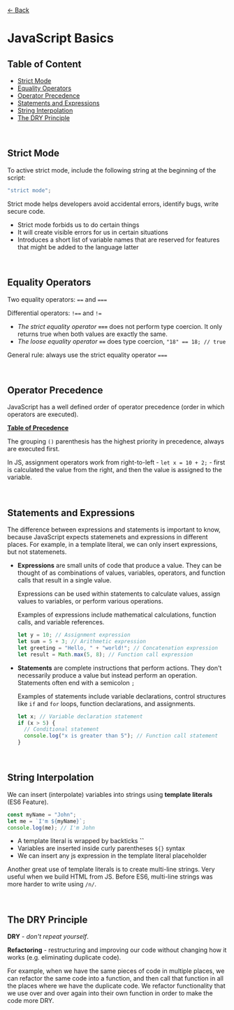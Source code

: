 [&larr; Back](./README.md)

# JavaScript Basics

## Table of Content

- [Strict Mode](#strict-mode)
- [Equality Operators](#equality-operators)
- [Operator Precedence](#operator-precedence)
- [Statements and Expressions](#statements-and-expressions)
- [String Interpolation](#string-interpolation)
- [The DRY Principle](#the-dry-principle)

<br>

## Strict Mode

To active strict mode, include the following string at the beginning of the script:

```js
"strict mode";
```

Strict mode helps developers avoid accidental errors, identify bugs, write secure code.

- Strict mode forbids us to do certain things
- It will create visible errors for us in certain situations
- Introduces a short list of variable names that are reserved for features that might be added to the language latter

<br>

## Equality Operators

Two equality operators: `==` and `===`

Differential operators: `!==` and `!=`

- _The strict equality operator_ **`===`** does not perform type coercion. It only returns true when both values are exactly the same.
- _The loose equality operator_ **`==`** does type coercion, `"18" == 18; // true`

General rule: always use the strict equality operator `===`

<br>

## Operator Precedence

JavaScript has a well defined order of operator precedence (order in which operators are executed).

[**Table of Precedence**](https://developer.mozilla.org/en-US/docs/Web/JavaScript/Reference/Operators/Operator_Precedence#table)

The grouping `()` parenthesis has the highest priority in precedence, always are executed first.

In JS, assignment operators work from right-to-left - `let x = 10 + 2;` - first is calculated the value from the right, and then the value is assigned to the variable.

<br>

## Statements and Expressions

The difference between expressions and statements is important to know, because JavaScript expects statemenets and expressions in different places. For example, in a template literal, we can only insert expressions, but not statemenets.

- **Expressions** are small units of code that produce a value. They can be thought of as combinations of values, variables, operators, and function calls that result in a single value.

  Expressions can be used within statements to calculate values, assign values to variables, or perform various operations.

  Examples of expressions include mathematical calculations, function calls, and variable references.

  ```js
  let y = 10; // Assignment expression
  let sum = 5 + 3; // Arithmetic expression
  let greeting = "Hello, " + "world!"; // Concatenation expression
  let result = Math.max(5, 8); // Function call expression
  ```

- **Statements** are complete instructions that perform actions. They don't necessarily produce a value but instead perform an operation. Statements often end with a semicolon `;`

  Examples of statements include variable declarations, control structures like `if` and `for` loops, function declarations, and assignments.

  ```js
  let x; // Variable declaration statement
  if (x > 5) {
    // Conditional statement
    console.log("x is greater than 5"); // Function call statement
  }
  ```

<br>

## String Interpolation

We can insert (interpolate) variables into strings using **template literals** (ES6 Feature).

```js
const myName = "John";
let me = `I'm ${myName}`;
console.log(me); // I'm John
```

- A template literal is wrapped by backticks **``**
- Variables are inserted inside curly parentheses `${}` syntax
- We can insert any js expression in the template literal placeholder

Another great use of template literals is to create multi-line strings. Very useful when we build HTML from JS. Before ES6, multi-line strings was more harder to write using `/n/`.

<br>

## The DRY Principle

**DRY** - _don't repeat yourself_.

**Refactoring** - restructuring and improving our code without changing how it works (e.g. eliminating duplicate code).

For example, when we have the same pieces of code in multiple places, we can refactor the same code into a function, and then call that function in all the places where we have the duplicate code. We refactor functionality that we use over and over again into their own function in order to make the code more DRY.

<br>
